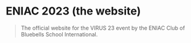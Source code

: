 # ENIAC 2023 (the website)

> The official website for the VIRUS 23 event by the ENIAC Club of Bluebells School International.
